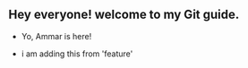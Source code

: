 ## Hey everyone! welcome to my Git guide. 

- Yo, Ammar is here!

- i am adding this from 'feature'


